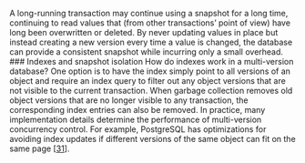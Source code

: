 A long-running transaction may continue using a snapshot for a long time, continuing to read values
that (from other transactions’ point of view) have long been overwritten or deleted. By never
updating values in place but instead creating a new version every time a value is changed, the
database can provide a consistent snapshot while incurring only a small overhead. ### Indexes and snapshot isolation 
How do indexes work in a multi-version database? One option is to have the index simply point to all
versions of an object and require an index query to filter out any object versions that are not
visible to the current transaction. When garbage collection removes old object versions that are no
longer visible to any transaction, the corresponding index entries can also be removed. 
In practice, many implementation details determine the performance of multi-version concurrency
control. For example, PostgreSQL has optimizations for avoiding index updates if different versions
of the same object can fit on the same page
[[31](ch07.html#Momjian2014vg)].